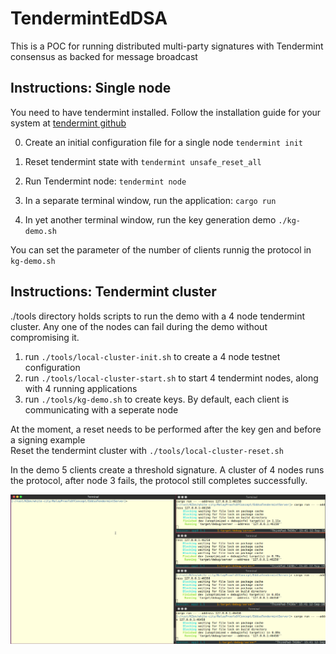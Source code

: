 # TendermintEdDSA

This is a POC for running distributed multi-party signatures with Tendermint consensus as backed for message broadcast

## Instructions: Single node 
You need to have tendermint installed.
Follow the installation guide for your system at [tendermint github](https://github.com/tendermint/tendermint)

0. Create an initial configuration file for a single node `tendermint init`

1. Reset tendermint state with `tendermint unsafe_reset_all`

2. Run Tendermint node: `tendermint node`

3. In a separate terminal window, run the application: `cargo run`

4. In yet another terminal window, run the key generation demo `./kg-demo.sh`

You can set the parameter of the number of clients runnig the protocol in `kg-demo.sh`

## Instructions: Tendermint cluster
./tools directory holds scripts to run the demo with a 4 node tendermint cluster.
Any one of the nodes can fail during the demo without compromising it.


1. run `./tools/local-cluster-init.sh` to create a 4 node testnet configuration
2. run `./tools/local-cluster-start.sh` to start 4 tendermint nodes, along with 4 running applications
3. run `./tools/kg-demo.sh` to create keys. By default, each client is communicating with a seperate node

At the moment, a reset needs to be performed after the key gen and before a signing example  
Reset the tendermint cluster with 
`./tools/local-cluster-reset.sh`

In the demo 5 clients create a threshold signature. A cluster of 4 nodes runs the protocol, after node 3 fails, the protocol still completes successfully.

![demo](./demo/tendermint-demo.gif)

